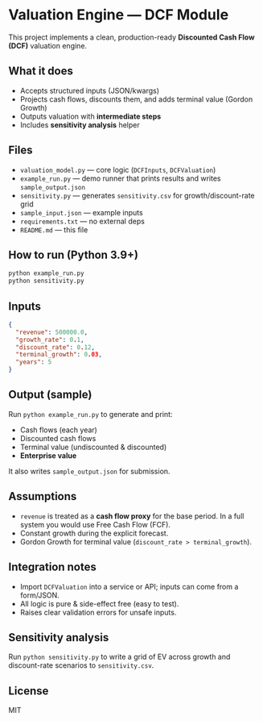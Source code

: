 # Valuation Engine — DCF Module

This project implements a clean, production-ready **Discounted Cash Flow (DCF)** valuation engine.

## What it does
- Accepts structured inputs (JSON/kwargs)
- Projects cash flows, discounts them, and adds terminal value (Gordon Growth)
- Outputs valuation with **intermediate steps**
- Includes **sensitivity analysis** helper

## Files
- `valuation_model.py` — core logic (`DCFInputs`, `DCFValuation`)
- `example_run.py` — demo runner that prints results and writes `sample_output.json`
- `sensitivity.py` — generates `sensitivity.csv` for growth/discount-rate grid
- `sample_input.json` — example inputs
- `requirements.txt` — no external deps
- `README.md` — this file

## How to run (Python 3.9+)
```bash
python example_run.py
python sensitivity.py
```

## Inputs
```json
{
  "revenue": 500000.0,
  "growth_rate": 0.1,
  "discount_rate": 0.12,
  "terminal_growth": 0.03,
  "years": 5
}
```

## Output (sample)
Run `python example_run.py` to generate and print:
- Cash flows (each year)
- Discounted cash flows
- Terminal value (undiscounted & discounted)
- **Enterprise value**

It also writes `sample_output.json` for submission.

## Assumptions
- `revenue` is treated as a **cash flow proxy** for the base period. In a full system you would use Free Cash Flow (FCF).
- Constant growth during the explicit forecast.
- Gordon Growth for terminal value (`discount_rate > terminal_growth`).

## Integration notes
- Import `DCFValuation` into a service or API; inputs can come from a form/JSON.
- All logic is pure & side-effect free (easy to test).
- Raises clear validation errors for unsafe inputs.

## Sensitivity analysis
Run `python sensitivity.py` to write a grid of EV across growth and discount-rate scenarios to `sensitivity.csv`.

## License
MIT
